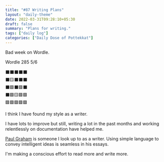 ```yaml
---
title: "#87 Writing Plans"
layout: "daily-theme"
date: 2022-03-31T09:28:10+05:30
draft: false
summary: "Plans for writing."
tags: ["daily log"]
categories: ["Daily Dose of Pottekkat"]
---
```


Bad week on Wordle.

Wordle 285 5/6

⬛⬛⬛⬛⬛\
⬛🟨⬛⬛⬛\
⬛🟩⬛🟩⬛\
⬛🟩🟨🟩🟩\
🟩🟩🟩🟩🟩

I think I have found my style as a writer.

I have lots to improve but still, writing a lot in the past months and working relentlessly on documentation have helped me.

[Paul Graham](http://paulgraham.com/index.html) is someone I look up to as a writer. Using simple language to convey intelligent ideas is seamless in his essays.

I'm making a conscious effort to read more and write more.
